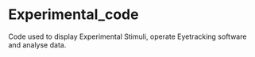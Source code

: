 # Experimental_code
Code used to display Experimental Stimuli, operate Eyetracking software and analyse data.
